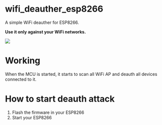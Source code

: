 # wifi_deauther_esp8266

A simple WiFi deauther for ESP8266. 

**Use it only against your WiFi networks.**

![](https://i0.wp.com/blog.squix.org/wp-content/uploads/2015/05/Screenshot2015-05-2021.27.08.png?fit=320%2C172&ssl=1)

# Working
When the MCU is started, it starts to scan all WiFi AP and deauth all devices connected to it.

# How to start deauth attack
1. Flash the firmware in your ESP8266
2. Start your ESP8266
